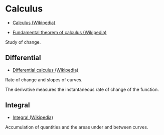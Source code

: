 # Calculus

- [Calculus (Wikipedia)](https://en.wikipedia.org/wiki/Calculus)

- [Fundamental theorem of calculus (Wikipedia)](https://en.wikipedia.org/wiki/Fundamental_theorem_of_calculus)

Study of change.


## Differential

- [Differential calculus (Wikipedia)](https://en.wikipedia.org/wiki/Differential_calculus)

Rate of change and slopes of curves.

The derivative measures the instantaneous rate of change of the
function.


## Integral

- [Integral (Wikipedia)](https://en.wikipedia.org/wiki/Integral)

Accumulation of quantities and the areas under and between curves.
